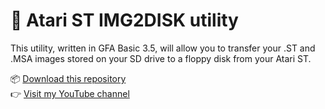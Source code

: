 # 💾 Atari ST IMG2DISK utility

This utility, written in GFA Basic 3.5, will allow you to transfer your .ST and .MSA images stored on your SD drive to a floppy disk from your Atari ST.

📦 [Download this repository](https://github.com/thebitculture/img2disk/archive/refs/heads/main.zip)<br/>
👉 [Visit my YouTube channel](https://youtube.com/@thebitculture)
